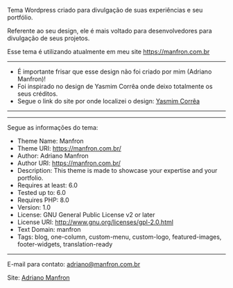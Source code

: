 Tema Wordpress criado para divulgação de suas experiências e seu portfólio.

Referente ao seu design, ele é mais voltado para desenvolvedores para divulgação de seus projetos.

Esse tema é utilizando atualmente em meu site https://manfron.com.br

***********************
* É importante frisar que esse design não foi criado por mim (Adriano Manfron)!
* Foi inspirado no design de Yasmim Corrêa onde deixo totalmente os seus créditos.
* Segue o link do site por onde localizei o design: [Yasmim Corrêa](https://www.behance.net/gallery/147461843/Developers-Portfolio)
***********************

------------------------------------------------------------------------------------------------------------

Segue as informações do tema:

* Theme Name: Manfron
* Theme URI: https://manfron.com.br/
* Author: Adriano Manfron
* Author URI: https://manfron.com.br/
* Description: This theme is made to showcase your expertise and your portfolio.
* Requires at least: 6.0
* Tested up to: 6.0
* Requires PHP: 8.0
* Version: 1.0
* License: GNU General Public License v2 or later
* License URI: http://www.gnu.org/licenses/gpl-2.0.html
* Text Domain: manfron
* Tags: blog, one-column, custom-menu, custom-logo, featured-images, footer-widgets, translation-ready

------------------------------------------------------------------------------------------------------------

E-mail para contato: adriano@manfron.com.br

Site: [Adriano Manfron](https://manfron.com.br)
